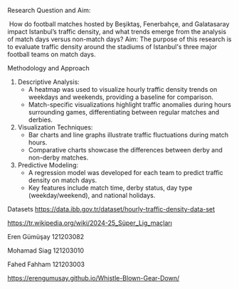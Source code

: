 
Research Question and Aim:

 How do football matches hosted by Beşiktaş, Fenerbahçe, and Galatasaray impact Istanbul’s traffic density, and what trends emerge from the analysis of match days versus non-match days?
Aim: The purpose of this research is to evaluate traffic density around the stadiums of Istanbul's three major football teams on match days.

Methodology and Approach
1. Descriptive Analysis:
    * A heatmap was used to visualize hourly traffic density trends on weekdays and weekends, providing a baseline for comparison.
    * Match-specific visualizations highlight traffic anomalies during hours surrounding games, differentiating between regular matches and derbies.
2. Visualization Techniques:
    * Bar charts and line graphs illustrate traffic fluctuations during match hours.
    * Comparative charts showcase the differences between derby and non-derby matches.
3. Predictive Modeling:
    * A regression model was developed for each team to predict traffic density on match days.
    * Key features include match time, derby status, day type (weekday/weekend), and national holidays. 

Datasets
https://data.ibb.gov.tr/dataset/hourly-traffic-density-data-set

https://tr.wikipedia.org/wiki/2024-25_Süper_Lig_maçları

Eren Gümüşay 121203082

Mohamad Siag 121203010

Fahed Fahham 121203003
 
https://erengumusay.github.io/Whistle-Blown-Gear-Down/
